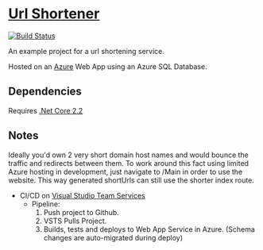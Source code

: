 # [Url Shortener](https://url-shortener-app.azurewebsites.net/main)

[![Build Status](https://dev.azure.com/danothom10/UrlShortener/_apis/build/status/url-shortener-app%20-%20CI?branchName=master)](https://dev.azure.com/danothom10/UrlShortener/_build/latest?definitionId=2?branchName=master)

An example project for a url shortening service.

Hosted on an [Azure](https://portal.azure.com) Web App using an Azure SQL Database.

## Dependencies

Requires [.Net Core 2.2](https://dotnet.microsoft.com/download/dotnet-core/2.2)

## Notes

Ideally you'd own 2 very short domain host names and would bounce the traffic and redirects between them. To work around this fact using limited Azure hosting in development, just navigate to /Main in order to use the website. This way generated shortUrls can still use the shorter index route.

- CI/CD  on [Visual Studio Team Services](https://dev.azure.com/danothom10/UrlShortener/) 
  - Pipeline:
      1. Push project to Github.
      2. VSTS Pulls Project.
      3. Builds, tests and deploys to Web App Service in Azure. (Schema changes are auto-migrated during deploy)

